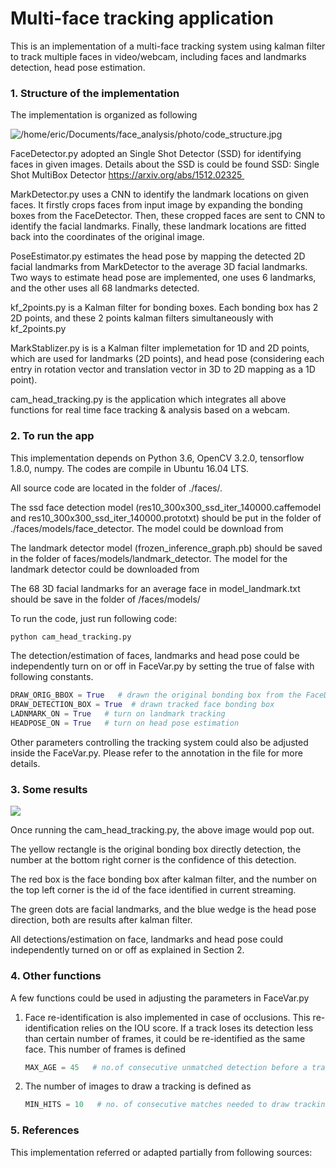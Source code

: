 # Multi-face tracking application

This is an implementation of a multi-face tracking system using kalman filter to track multiple faces in video/webcam, including faces and landmarks detection, head pose estimation.  

### 1. Structure of the implementation

The implementation is organized as following

![/home/eric/Documents/face_analysis/photo/code_structure.jpg](/home/eric/Documents/face_analysis/photo/code_structure.jpg)

FaceDetector.py adopted an Single Shot Detector (SSD) for identifying faces in given images. Details about the SSD is could be found SSD: Single Shot MultiBox Detector https://arxiv.org/abs/1512.02325 

MarkDetector.py uses a CNN to identify the landmark locations on given faces. It firstly crops faces from input image by expanding the bonding boxes from the FaceDetector. Then, these cropped faces are sent to CNN to identify the facial landmarks. Finally, these landmark locations are fitted back into the coordinates of the  original image. 

PoseEstimator.py estimates the head pose by mapping the detected 2D facial landmarks from MarkDetector to the average 3D facial landmarks. Two ways to estimate head pose are implemented, one uses 6 landmarks, and the other uses all 68 landmarks detected. 

kf_2points.py is a Kalman filter for bonding boxes. Each bonding box has 2 2D points, and these 2 points kalman filters simultaneously with kf_2points.py

MarkStablizer.py is is a Kalman filter implemetation for 1D and 2D points, which are used for landmarks (2D points), and head pose (considering each entry in rotation vector and translation vector in 3D to 2D mapping as a 1D point). 

cam_head_tracking.py is the application which integrates all above functions for real time face tracking & analysis based on a webcam. 

### 2. To run the app  

This implementation depends on Python 3.6, OpenCV 3.2.0, tensorflow 1.8.0, numpy. The codes are compile in Ubuntu 16.04 LTS.

All source code are located in the folder of ./faces/. 

The ssd face detection model (res10_300x300_ssd_iter_140000.caffemodel and res10_300x300_ssd_iter_140000.prototxt) should be put in the folder of ./faces/models/face_detector. The model could be download from 

[1]: https://github.com/thegopieffect/computer_vision/blob/master/CAFFE_DNN/res10_300x300_ssd_iter_140000.caffemodel
[2]: https://github.com/thegopieffect/computer_vision/blob/master/CAFFE_DNN/deploy.prototxt.txt

The landmark detector model (frozen_inference_graph.pb) should be saved in the folder of  faces/models/landmark_detector. The model for the landmark detector could be downloaded from 

[3]: https://github.com/yinguobing/head-pose-estimation/blob/master/assets/frozen_inference_graph.pb

The 68 3D facial landmarks for an average face in model_landmark.txt should be save in the folder of /faces/models/

To run the code, just run following code:

```python
python cam_head_tracking.py
```

The detection/estimation of faces, landmarks and head pose could be independently turn on or off in FaceVar.py by setting the true of false with following constants.  

```python
DRAW_ORIG_BBOX = True   # drawn the original bonding box from the FaceDetector()
DRAW_DETECTION_BOX = True  # drawn tracked face bonding box
LADNMARK_ON = True   # turn on landmark tracking
HEADPOSE_ON = True   # turn on head pose estimation
```

Other parameters controlling the tracking system could also be adjusted inside the FaceVar.py. Please refer to the annotation in the file for more details.

### 3. Some results

![](/home/eric/Documents/face_analysis/photo/results.jpg)

Once running the cam_head_tracking.py, the above image would pop out. 

The yellow rectangle is the original bonding box directly detection, the number at the bottom right corner is the confidence of this detection. 

The red box is the face bonding box after kalman filter, and the number on the top left corner is the id of the face identified in current streaming. 

The green dots are facial landmarks, and the blue wedge is the head pose direction, both are results after kalman filter. 

All detections/estimation on face, landmarks and head pose could independently turned on or off as explained in Section 2. 

### 4. Other functions

A few functions could be used in adjusting the parameters in FaceVar.py

1. Face re-identification is also implemented in case of occlusions. This re-identification relies on the IOU score. If a track loses its detection less than certain number of frames, it could be re-identified as the same face. This number of frames is defined 

   ```python
   MAX_AGE = 45   # no.of consecutive unmatched detection before a track is deleted
   ```

2. The number of images to draw a tracking is defined as

   ```python
   MIN_HITS = 10   # no. of consecutive matches needed to draw tracking
   ```


### 5. References

This implementation referred or adapted partially from following sources:

[1]: https://github.com/yinguobing/head-pose-estimation
[2]: https://yinguobing.com/facial-landmark-localization-by-deep-learning-network-model/
[3]: https://github.com/kcg2015/Vehicle-Detection-and-Tracking/blob/master/helpers.py
[4]: https://github.com/mabhisharma/Multi-Object-Tracking-with-Kalman-Filter
[5]: https://github.com/kcg2015/Vehicle-Detection-and-Tracking

